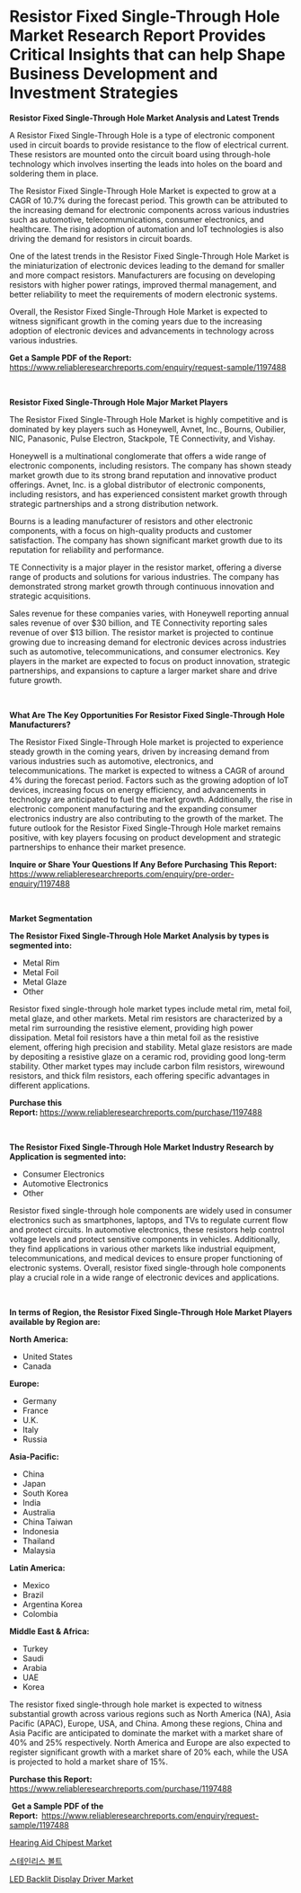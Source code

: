 <p><h1>Resistor Fixed Single-Through Hole Market Research Report Provides Critical Insights that can help Shape Business Development and Investment Strategies</h1></p><p><strong>Resistor Fixed Single-Through Hole Market Analysis and Latest Trends</strong></p>
<p><p>A Resistor Fixed Single-Through Hole is a type of electronic component used in circuit boards to provide resistance to the flow of electrical current. These resistors are mounted onto the circuit board using through-hole technology which involves inserting the leads into holes on the board and soldering them in place.</p><p>The Resistor Fixed Single-Through Hole Market is expected to grow at a CAGR of 10.7% during the forecast period. This growth can be attributed to the increasing demand for electronic components across various industries such as automotive, telecommunications, consumer electronics, and healthcare. The rising adoption of automation and IoT technologies is also driving the demand for resistors in circuit boards.</p><p>One of the latest trends in the Resistor Fixed Single-Through Hole Market is the miniaturization of electronic devices leading to the demand for smaller and more compact resistors. Manufacturers are focusing on developing resistors with higher power ratings, improved thermal management, and better reliability to meet the requirements of modern electronic systems.</p><p>Overall, the Resistor Fixed Single-Through Hole Market is expected to witness significant growth in the coming years due to the increasing adoption of electronic devices and advancements in technology across various industries.</p></p>
<p><strong>Get a Sample PDF of the Report:&nbsp;</strong> <a href="https://www.reliableresearchreports.com/enquiry/request-sample/1197488">https://www.reliableresearchreports.com/enquiry/request-sample/1197488</a></p>
<p>&nbsp;</p>
<p><strong>Resistor Fixed Single-Through Hole Major Market Players</strong></p>
<p><p>The Resistor Fixed Single-Through Hole Market is highly competitive and is dominated by key players such as Honeywell, Avnet, Inc., Bourns, Oubilier, NIC, Panasonic, Pulse Electron, Stackpole, TE Connectivity, and Vishay. </p><p>Honeywell is a multinational conglomerate that offers a wide range of electronic components, including resistors. The company has shown steady market growth due to its strong brand reputation and innovative product offerings. Avnet, Inc. is a global distributor of electronic components, including resistors, and has experienced consistent market growth through strategic partnerships and a strong distribution network. </p><p>Bourns is a leading manufacturer of resistors and other electronic components, with a focus on high-quality products and customer satisfaction. The company has shown significant market growth due to its reputation for reliability and performance. </p><p>TE Connectivity is a major player in the resistor market, offering a diverse range of products and solutions for various industries. The company has demonstrated strong market growth through continuous innovation and strategic acquisitions. </p><p>Sales revenue for these companies varies, with Honeywell reporting annual sales revenue of over $30 billion, and TE Connectivity reporting sales revenue of over $13 billion. The resistor market is projected to continue growing due to increasing demand for electronic devices across industries such as automotive, telecommunications, and consumer electronics. Key players in the market are expected to focus on product innovation, strategic partnerships, and expansions to capture a larger market share and drive future growth.</p></p>
<p>&nbsp;</p>
<p><strong>What Are The Key Opportunities For Resistor Fixed Single-Through Hole Manufacturers?</strong></p>
<p><p>The Resistor Fixed Single-Through Hole market is projected to experience steady growth in the coming years, driven by increasing demand from various industries such as automotive, electronics, and telecommunications. The market is expected to witness a CAGR of around 4% during the forecast period. Factors such as the growing adoption of IoT devices, increasing focus on energy efficiency, and advancements in technology are anticipated to fuel the market growth. Additionally, the rise in electronic component manufacturing and the expanding consumer electronics industry are also contributing to the growth of the market. The future outlook for the Resistor Fixed Single-Through Hole market remains positive, with key players focusing on product development and strategic partnerships to enhance their market presence.</p></p>
<p><strong>Inquire or Share Your Questions If Any Before Purchasing This Report:</strong> <a href="https://www.reliableresearchreports.com/enquiry/pre-order-enquiry/1197488">https://www.reliableresearchreports.com/enquiry/pre-order-enquiry/1197488</a></p>
<p>&nbsp;</p>
<p><strong>Market Segmentation</strong></p>
<p><strong>The Resistor Fixed Single-Through Hole Market Analysis by types is segmented into:</strong></p>
<p><ul><li>Metal Rim</li><li>Metal Foil</li><li>Metal Glaze</li><li>Other</li></ul></p>
<p><p>Resistor fixed single-through hole market types include metal rim, metal foil, metal glaze, and other markets. Metal rim resistors are characterized by a metal rim surrounding the resistive element, providing high power dissipation. Metal foil resistors have a thin metal foil as the resistive element, offering high precision and stability. Metal glaze resistors are made by depositing a resistive glaze on a ceramic rod, providing good long-term stability. Other market types may include carbon film resistors, wirewound resistors, and thick film resistors, each offering specific advantages in different applications.</p></p>
<p><strong>Purchase this Report:&nbsp;</strong><a href="https://www.reliableresearchreports.com/purchase/1197488">https://www.reliableresearchreports.com/purchase/1197488</a></p>
<p>&nbsp;</p>
<p><strong>The Resistor Fixed Single-Through Hole Market Industry Research by Application is segmented into:</strong></p>
<p><ul><li>Consumer Electronics</li><li>Automotive Electronics</li><li>Other</li></ul></p>
<p><p>Resistor fixed single-through hole components are widely used in consumer electronics such as smartphones, laptops, and TVs to regulate current flow and protect circuits. In automotive electronics, these resistors help control voltage levels and protect sensitive components in vehicles. Additionally, they find applications in various other markets like industrial equipment, telecommunications, and medical devices to ensure proper functioning of electronic systems. Overall, resistor fixed single-through hole components play a crucial role in a wide range of electronic devices and applications.</p></p>
<p>&nbsp;</p>
<p><strong>In terms of Region, the Resistor Fixed Single-Through Hole Market Players available by Region are:</strong></p>
<p>
    <p> <strong> North America: </strong>
        <ul>
            <li>United States</li>
            <li>Canada</li>
        </ul>
        </p> 
    <p> <strong> Europe: </strong>
        <ul>
            <li>Germany</li>
            <li>France</li>
            <li>U.K.</li>
            <li>Italy</li>
            <li>Russia</li>
        </ul>
        </p> 
    <p> <strong> Asia-Pacific: </strong>
        <ul>
            <li>China</li>
            <li>Japan</li>
            <li>South Korea</li>
            <li>India</li>
            <li>Australia</li>
            <li>China Taiwan</li>
            <li>Indonesia</li>
            <li>Thailand</li>
            <li>Malaysia</li>
        </ul>
        </p> 
    <p> <strong> Latin America: </strong>
        <ul>
            <li>Mexico</li>
            <li>Brazil</li>
            <li>Argentina Korea</li>
            <li>Colombia</li>
        </ul>
        </p> 
    <p> <strong> Middle East & Africa: </strong>
        <ul>
            <li>Turkey</li>
            <li>Saudi</li>
            <li>Arabia</li>
            <li>UAE</li>
            <li>Korea</li>
        </ul>
    </p>
    </p>
<p><p>The resistor fixed single-through hole market is expected to witness substantial growth across various regions such as North America (NA), Asia Pacific (APAC), Europe, USA, and China. Among these regions, China and Asia Pacific are anticipated to dominate the market with a market share of 40% and 25% respectively. North America and Europe are also expected to register significant growth with a market share of 20% each, while the USA is projected to hold a market share of 15%.</p></p>
<p><strong>Purchase this Report: </strong><a href="https://www.reliableresearchreports.com/purchase/1197488">https://www.reliableresearchreports.com/purchase/1197488</a></p>
<p>&nbsp;<strong>Get a Sample PDF of the Report:&nbsp;&nbsp;</strong><a href="https://www.reliableresearchreports.com/enquiry/request-sample/1197488">https://www.reliableresearchreports.com/enquiry/request-sample/1197488</a></p>
<p><strong></strong></p>
<p><p><a href="https://github.com/kosella/Market-Research-Report-List-2/blob/main/hearing-aid-chipest-market.md">Hearing Aid Chipest Market</a></p><p><a href="https://github.com/JackieFauhey9089475/Market-Research-Report-List-1/blob/main/610716512410.md">스테인리스 볼트</a></p><p><a href="https://github.com/nathandecarvalho/Market-Research-Report-List-2/blob/main/led-backlit-display-driver-market.md">LED Backlit Display Driver Market</a></p></p>
